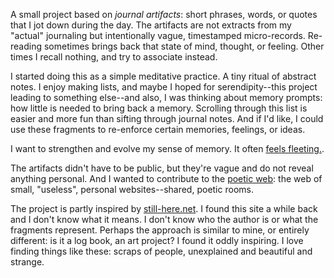 A small project based on *journal artifacts*: short phrases, words, or quotes that I jot down during the day. The artifacts are not extracts from my "actual" journaling but intentionally vague, timestamped micro-records. Re-reading sometimes brings back that state of mind, thought, or feeling. Other times I recall nothing, and try to associate instead.

I started doing this as a simple meditative practice. A tiny ritual of abstract notes. I enjoy making lists, and maybe I hoped for serendipity--this project leading to something else--and also, I was thinking about memory prompts: how little is needed to bring back a memory. Scrolling through this list is easier and more fun than sifting through journal notes. And if I'd like, I could use these fragments to re-enforce certain memories, feelings, or ideas.

I want to strengthen and evolve my sense of memory. It often [feels fleeting.](/nodes/less-flat).

The artifacts didn't have to be public, but they're vague and do not reveal anything personal. And I wanted to contribute to the [poetic web](https://chiaski.github.io/poeticweb/): the web of small, "useless", personal websites--shared, poetic rooms.

The project is partly inspired by [still-here.net](https://still-here.net). I found this site a while back and I don't know what it means. I don't know who the author is or what the fragments represent. Perhaps the approach is similar to mine, or entirely different: is it a log book, an art project? I found it oddly inspiring. I love finding things like these: scraps of people, unexplained and beautiful and strange.